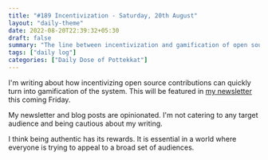 ```yaml
---
title: "#189 Incentivization - Saturday, 20th August"
layout: "daily-theme"
date: 2022-08-20T22:39:32+05:30
draft: false
summary: "The line between incentivization and gamification of open source contributions is blurry."
tags: ["daily log"]
categories: ["Daily Dose of Pottekkat"]
---
```


I'm writing about how incentivizing open source contributions can quickly turn into gamification of the system. This will be featured in [my newsletter](/subscribe) this coming Friday.

My newsletter and blog posts are opinionated. I'm not catering to any target audience and being cautious about my writing.

I think being authentic has its rewards. It is essential in a world where everyone is trying to appeal to a broad set of audiences.
